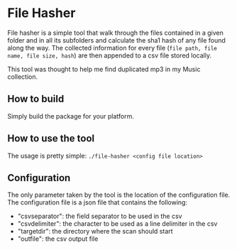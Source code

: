 # File Hasher

File hasher is a simple tool that walk through the files contained in a given folder and in all its subfolders and calculate the sha1 hash of any file found along the way. 
The collected information for every file (`file path, file name, file size, hash`) are then appended to a csv file stored locally. 

This tool was thought to help me find duplicated mp3 in my Music collection. 

## How to build
Simply build the package for your platform.

## How to use the tool
The usage is pretty simple:
`./file-hasher <config file location>`

## Configuration
The only parameter taken by the tool is the location of the configuration file. The configuration file is a json file that contains the following:
- "csvseparator": the field separator to be used in the csv
- "csvdelimiter": the character to be used as a line delimiter in the csv
- "targetdir": the directory where the scan should start
- "outfile": the csv output file

